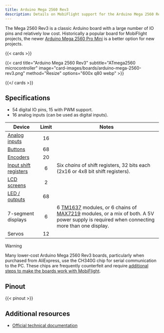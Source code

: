 ```yaml
---
title: Arduino Mega 2560 Rev3
description: Details on MobiFlight support for the Arduino Mega 2560 Rev3
---
```


The Mega 2560 Rev3 is a classic Arduino board with a large number of IO pins and relatively low cost. Historically a popular board for MobiFlight projects, the newer [Arduino Mega 2560 Pro Mini](../arduino-mega-2560-pro-mini) is a better option for new projects.

{{< cards >}}

{{< card title="Arduino Mega 2560 Rev3" subtitle="ATmega2560 microcontroller" image="card-images/boards/arduino-mega-2560-rev3.png" method="Resize" options="600x q80 webp" >}}

{{</ cards >}}

## Specifications

- 54 digital IO pins, 15 with PWM support.
- 16 analog inputs (can be used as digital inputs).

| Device | Limit | Notes |
| ------------- | :-----------: | ----------- |
| [Analog inputs](/devices/potentiometer/) | 16 | |
| [Buttons](/devices/button-switch/) | 68 | |
| [Encoders](/devices/encoder/) | 20 | |
| [Input shift registers](/devices/input-shift-register/) | 6 | Six *chains* of shift registers, 32 bits each (2x16 or 4x8 bit shift registers). |
| [LCD screens](/devices/lcd-display/) | 2 | |
| [LED / outputs](/devices/led/) | 68 | |
| 7-segment displays | 6 | 6 [TM1637](/devices/seven-segment-tm1637/) modules, or 6 chains of [MAX7219](/devices/seven-segment-max7219/) modules, or a mix of both. A 5V power supply is required when connecting more than one display. |
| Servos | 12 | |

> [!WARNING]
> Many lower-cost Arduino Mega 2560 Rev3 boards, particularly when purchased from AliExpress, use the CH340G chip
> for serial communication to the PC. These chips are frequently counterfeit and require
> [additional steps to make the boards work with MobiFlight](https://www.badcasserole.com/arduino-nano-with-ch340-chips-connection-issues/).

## Pinout

{{< pinout >}}

## Additional resources

- [Official technical documentation](https://docs.arduino.cc/hardware/mega-2560/)
